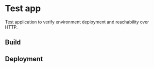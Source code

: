 # Test app

Test application to verify environment deployment and reachability over HTTP.

## Build

## Deployment

